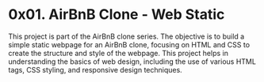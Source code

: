 <h1>0x01. AirBnB Clone - Web Static</h1>
<p>
This project is part of the AirBnB clone series. The objective is to build a simple static webpage for an AirBnB clone, focusing on HTML and CSS to create the structure and style of the webpage. This project helps in understanding the basics of web design, including the use of various HTML tags, CSS styling, and responsive design techniques.
</p>
